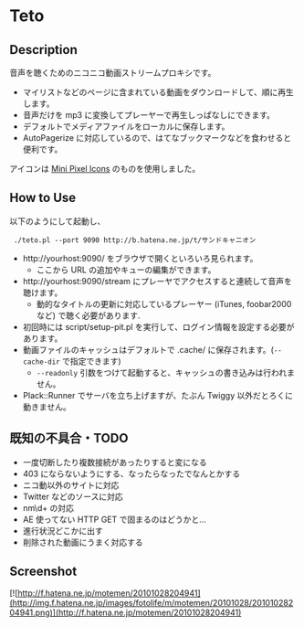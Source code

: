 Teto
====

Description
-----------
音声を聴くためのニコニコ動画ストリームプロキシです。

 * マイリストなどのページに含まれている動画をダウンロードして、順に再生します。
 * 音声だけを mp3 に変換してプレーヤーで再生しっぱなしにできます。
 * デフォルトでメディアファイルをローカルに保存します。
 * AutoPagerize に対応しているので、はてなブックマークなどを食わせると便利です。

アイコンは [Mini Pixel Icons](http://icondock.com/free/mini-pixel-icons) のものを使用しました。

How to Use
----------
以下のようにして起動し、

	 ./teto.pl --port 9090 http://b.hatena.ne.jp/t/サンドキャニオン

 * http://yourhost:9090/ をブラウザで開くといろいろ見られます。
   * ここから URL の追加やキューの編集ができます。
 * http://yourhost:9090/stream にプレーヤでアクセスすると連続して音声を聴けます。
   * 動的なタイトルの更新に対応しているプレーヤー (iTunes, foobar2000 など) で聴く必要があります.
 * 初回時には script/setup-pit.pl を実行して、ログイン情報を設定する必要があります。
 * 動画ファイルのキャッシュはデフォルトで .cache/ に保存されます。(`--cache-dir` で指定できます)
   * `--readonly` 引数をつけて起動すると、キャッシュの書き込みは行われません。
 * Plack::Runner でサーバを立ち上げますが、たぶん Twiggy 以外だとろくに動きません。

既知の不具合・TODO
------------------
 * 一度切断したり複数接続があったりすると変になる
 * 403 にならないようにする、なったらなったでなんとかする
 * ニコ動以外のサイトに対応
 * Twitter などのソースに対応
 * nm\d+ の対応
 * AE 使ってない HTTP GET で固まるのはどうかと…
 * 進行状況どこかに出す
 * 削除された動画にうまく対応する

Screenshot
----------
[![http://f.hatena.ne.jp/motemen/20101028204941](http://img.f.hatena.ne.jp/images/fotolife/m/motemen/20101028/20101028204941.png)](http://f.hatena.ne.jp/motemen/20101028204941)
